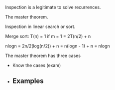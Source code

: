 Inspection is a legitimate to solve recurrences. 

The master theorem.

Inspection in linear search or sort.

Merge sort: T(n) = 1 if m = 1 = 2T(n/2) + n

nlogn = 2n/2(log(n/2)) + n = n(logn - 1) + n = nlogn

The master theorem has three cases
- Know the cases (exam)
- Examples
	- 